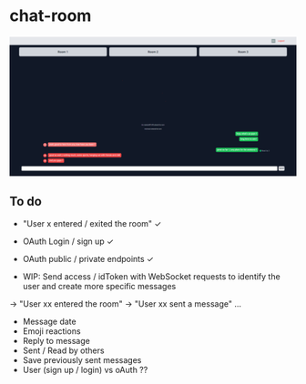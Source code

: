 # chat-room

![Chat room screenshot](https://github.com/Tim-mhn/chat-room/blob/main/web/src/assets/chat-room-screenshot.png)

## To do 

- "User x entered / exited the room" ✓
- OAuth Login / sign up ✓


- OAuth public / private endpoints ✓

- WIP: Send access / idToken with WebSocket requests to identify the user and create more specific messages 
  
-> "User xx entered the room"
-> "User xx sent a message" 
...



- Message date
- Emoji reactions
- Reply to message
- Sent / Read by others 
- Save previously sent messages
- User (sign up / login) vs oAuth ??
